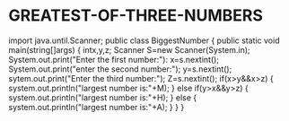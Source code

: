 # GREATEST-OF-THREE-NUMBERS
import java.until.Scanner;
public class BiggestNumber
{
 public static void main(string[]args)
 {
   intx,y,z;
   Scanner S=new Scanner(System.in);
   System.out.print("Enter the first number:"):
   x=s.nextint();
   System.out.print("enter the second number:");
   y=s.nextint();
   sytem.out.print("Enter the third number:");
   Z=s.nextint();
   if(x>y&&x>z)
   {
   system.out.println("largest number is:"+M);
   }
   else if(y>x&&y>z)
   {
   system.out.println("largest number is:"+H);
   }
   else
   {
   system.out.println("largest number is:"+A);
   }
  }
 }
   
